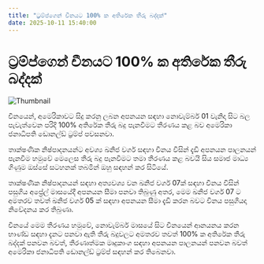 ```yaml
---
title: "ට්‍රම්ප්ගෙන් චීනයට 100% ක අතිරේක තීරු බද්දක්"
date: 2025-10-11 15:40:00
---
```


# ට්‍රම්ප්ගෙන් චීනයට 100% ක අතිරේක තීරු බද්දක්

![Thumbnail](https://helakuru.sgp1.cdn.digitaloceanspaces.com/esana/images/lib/donald-trump-2025.jpg)

චීනයෙන්, අමෙරිකාවට සිදු කරනු ලබන අපනයන සඳහා නොවැම්බර් 01 වැනිදා සිට බල පැවැත්වෙන පරිදි 100% අතිරේක තීරු බදු පැනවීමට තීරණය කළ බව අමෙරිකා ජනාධිපති ඩොනල්ඩ් ට්‍රම්ප් පවසනවා.

තාක්ෂණික නිෂ්පාදනයන්ට අවශ්‍ය ඛනිජ වර්ග සඳහා චීනය විසින් දැඩි අපනයන පාලනයන් පැනවීම හමුවේ මෙලෙස තීරු බදු පැනවීමට තමා තීරණය කළ බවයි සිය සමාජ මාධ්‍ය ගිණුම ඔස්සේ සටහනක් තබමින් ඔහු සඳහන් කර සිටියේ.

තාක්ෂණික නිෂ්පාදනයන් සඳහා අත්‍යවශ්‍ය වන ඛනිජ වර්ග 07ක් සඳහා චීනය විසින් පසුගිය අප්‍රේල් මාසයේදී අපනයන සීමා පනවා තිබුණු අතර, මෙම ඛනිජ වර්ග 07 ට අමතරව තවත් ඛනිජ වර්ග 05 ක් සඳහා අපනයන සීමා දැඩි කරන බවට චිනය පසුගියදා නිවේදනය කර තිබුණා.

චීනයේ මෙම තීරණය හමුවේ, නොවැම්බර් මාසයේ සිට චීනයෙන් ආනයනය කරන භාණ්ඩ සඳහා දැනට පනවා ඇති තීරු බදුවලට අමතරව තවත් 100% ක අතිරේක තීරු බද්දක් පනවන බවත්, තීරණාත්මක මෘදුකාංග සඳහා අපනයන පාලනයන් පනවන බවත් අමෙරිකා ජනාධිපති ඩොනල්ඩ් ට්‍රම්ප් සඳහන් කර තිබෙනවා.

